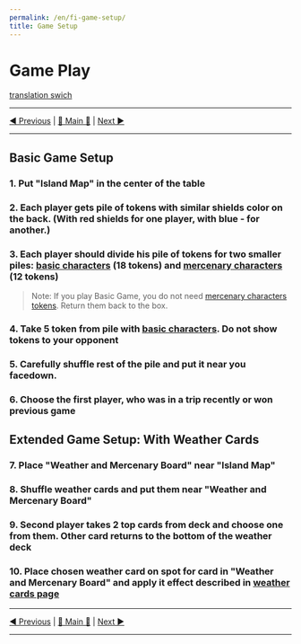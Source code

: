```yaml
---
permalink: /en/fi-game-setup/
title: Game Setup
---
```


# Game Play

[translation swich](.)

***

[◄ Previous](WeatherCards.md) | [🚪 Main 🚪](IndexPage.md) | [Next ►](GamePlay.md)

***

## Basic Game Setup

### 1. Put "Island Map" in the center of the table

### 2. Each player gets pile of tokens with similar shields color on the back. (With red shields for one player, with blue - for another.)

### 3. Each player should divide his pile of tokens for two smaller piles: [basic characters](BasicCharactersDescription.md) (18 tokens) and [mercenary characters](MercenaryCharactersDescription.md) (12 tokens)

> Note: If you play Basic Game, you do not need [mercenary characters tokens](MercenaryCharactersDescription.md). Return them back to the box.

### 4. Take 5 token from pile with [basic characters](BasicCharactersDescription.md). Do not show tokens to your opponent

### 5. Carefully shuffle rest of the pile and put it near you facedown.

### 6. Choose the first player, who was in a trip recently or won previous game

## Extended Game Setup: With Weather Cards

### 7. Place "Weather and Mercenary Board" near "Island Map"

### 8. Shuffle weather cards and put them near "Weather and Mercenary Board"

### 9. Second player takes 2 top cards from deck and choose one from them. Other card returns to the bottom of the weather deck 

### 10. Place chosen weather card on spot for card in "Weather and Mercenary Board" and apply it effect described in [weather cards page](WeatherCards.md)

***

[◄ Previous](WeatherCards.md) | [🚪 Main 🚪](IndexPage.md) | [Next ►](GamePlay.md)

***

<!--Web links ref-->

<!--Image links ref-->